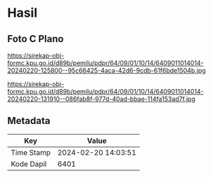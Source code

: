 # Hasil

## Foto C Plano

https://sirekap-obj-formc.kpu.go.id/d89b/pemilu/pdpr/64/09/01/10/14/6409011014014-20240220-125800--95c66425-4aca-42d6-9cdb-61f6bde1504b.jpg

https://sirekap-obj-formc.kpu.go.id/d89b/pemilu/pdpr/64/09/01/10/14/6409011014014-20240220-131910--086fab8f-977d-40ad-bbae-114fa153ad7f.jpg


## Metadata

| Key        | Value               |
| ---------- | ------------------- |
| Time Stamp | 2024-02-20 14:03:51 |
| Kode Dapil | 6401                |



